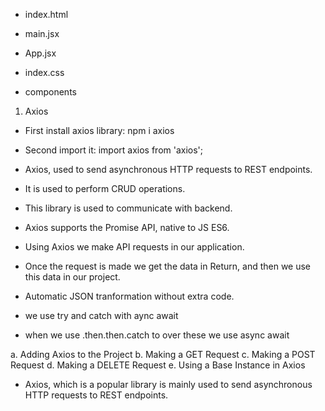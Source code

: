  <!-- A X I O S   in  R E A C T  -->

- index.html
- main.jsx
- App.jsx
- index.css

- components


1. Axios 
- First install axios library:
            npm i axios

- Second import it:
            import axios from 'axios';


- Axios, used to send asynchronous HTTP requests to REST endpoints. 
- It is used to perform CRUD operations.
- This  library is used to communicate with backend.
-  Axios supports the Promise API, native to JS ES6.
- Using Axios we make API requests in our application. 
- Once the request is made we get the data in Return, and then we use this data in our project.
- Automatic JSON tranformation without extra code.
- we use try and catch with aync await
- when we use .then.then.catch to over these we use async await 

a. Adding Axios to the Project
b. Making a GET Request
c. Making a POST Request
d. Making a DELETE Request
e. Using a Base Instance in Axios
- Axios, which is a popular library is mainly used to send asynchronous HTTP requests to
     REST endpoints. 


